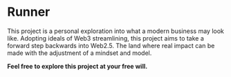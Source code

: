 # Runner

This project is a personal exploration into what a modern business may look like. Adopting ideals of Web3 streamlining, this project aims to take a forward step backwards into Web2.5. The land where real impact can be made with the adjustment of a mindset and model.

**Feel free to explore this project at your free will.**